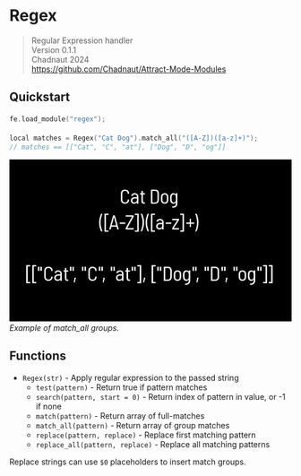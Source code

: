 # Regex

> Regular Expression handler  
> Version 0.1.1  
> Chadnaut 2024  
> https://github.com/Chadnaut/Attract-Mode-Modules

## Quickstart

```cpp
fe.load_module("regex");

local matches = Regex("Cat Dog").match_all("([A-Z])([a-z]+)");
// matches == [["Cat", "C", "at"], ["Dog", "D", "og"]]
```

![Example](example.png)\
*Example of match_all groups.*

## Functions

- `Regex(str)` - Apply regular expression to the passed string
  - `test(pattern)` - Return true if pattern matches
  - `search(pattern, start = 0)` - Return index of pattern in value, or -1 if none
  - `match(pattern)` - Return array of full-matches
  - `match_all(pattern)` - Return array of group matches
  - `replace(pattern, replace)` - Replace first matching pattern
  - `replace_all(pattern, replace)` - Replace all matching patterns

Replace strings can use `$0` placeholders to insert match groups.